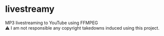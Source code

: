 # livestreamy
MP3 livestreaming to YouTube using FFMPEG \
⚠️ I am not responsible any copyright takedowns induced using this project.
